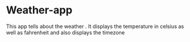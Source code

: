 # Weather-app
This app tells about the  weather . It displays the temperature in celsius as well as fahrenheit and also displays the timezone
